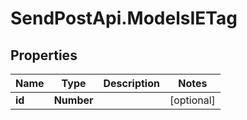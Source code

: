 # SendPostApi.ModelsIETag

## Properties

Name | Type | Description | Notes
------------ | ------------- | ------------- | -------------
**id** | **Number** |  | [optional] 


